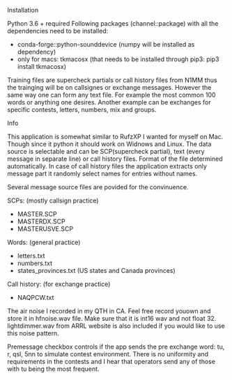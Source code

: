 Installation

Python 3.6 + required
Following packages (channel::package) with all the dependencies need to be installed:
* conda-forge::python-sounddevice (numpy will be installed as dependency)
* only for macs: tkmacosx (that needs to be installed through pip3: pip3 install tkmacosx)

Training files are supercheck partials or call history files from N1MM thus the trainging will be on callsignes or exchange messages. However the same way one can form any text file. For example the most common 100 words or anything one desires. Another example can be exchanges for specific contests, letters, numbers, mix and groups. 

Info

This application is somewhat similar to RufzXP I wanted for myself on Mac. Though since it python it should work on Widnows and Linux. The data source is selectable and can be SCP(supercheck partial), text (every message in separate line) or call history files. Format of the file determined automatically. In case of call history files the application extracts only message part it randomly select names for entries without names.

Several message source files are povided for the convinuence.

SCPs: (mostly callsign practice)
* MASTER.SCP
* MASTERDX.SCP
* MASTERUSVE.SCP

Words: (general practice)
* letters.txt
* numbers.txt
* states_provinces.txt (US states and Canada provinces)

Call history: (for exchange practice)
* NAQPCW.txt

The air noise I recorded in my QTH in CA. Feel free record youown and store it in hfnoise.wav file. Make sure that it is int16 wav and not float 32. lightdimmer.wav from ARRL website is also included if you would like to use this noise pattern.

Premessage checkbox controls if the app sends the pre exchange word: tu, r, qsl, 5nn to simulate contest environment. There is no uniformity and requirements in the contests and I hear that operators send any of those with tu being the most frequent.